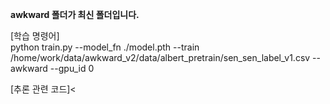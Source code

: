 **awkward 폴더가 최신 폴더입니다.**

[학습 명령어]<br>
python train.py --model_fn ./model.pth --train /home/work/data/awkward_v2/data/albert_pretrain/sen_sen_label_v1.csv --awkward --gpu_id 0</br>

[추론 관련 코드]<



